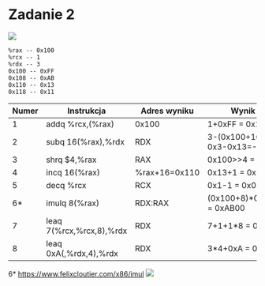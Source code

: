 # Zadanie 2

![](https://i.imgur.com/YfeuccA.png)
```
%rax -- 0x100
%rcx -- 1
%rdx -- 3
0x100 -- 0xFF
0x108 -- 0xAB
0x110 -- 0x13
0x118 -- 0x11
```

|Numer|Instrukcja|Adres wyniku|Wynik|
|-|----------|------------|-----|
|1|addq  %rcx,(%rax)|0x100|1+0xFF = 0x100|
|2|subq  16(%rax),%rdx|RDX|3-(0x100+16) = 0x3-0x13=-0x10|
|3|shrq  $4,%rax|RAX|0x100>>4 = 0x10|
|4|incq  16(%rax)|%rax+16=0x110|0x13+1 = 0x14|
|5|decq  %rcx|RCX|0x1-1 = 0x0|
|6*|imulq 8(%rax)|RDX:RAX|(0x100+8)*0x100 = 0xAB00|
|7|leaq  7(%rcx,%rcx,8),%rdx|RDX|7+1+1*8 = 0x10|
|8|leaq  0xA(,%rdx,4),%rdx|RDX|3*4+0xA = 0x16|

6* https://www.felixcloutier.com/x86/imul
![](https://i.imgur.com/ZUYMx1Z.png)
